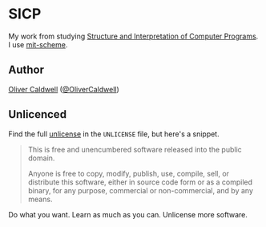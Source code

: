 # SICP

My work from studying [Structure and Interpretation of Computer Programs][sicp]. I use [mit-scheme][].

## Author

[Oliver Caldwell][author-site] ([@OliverCaldwell][author-twitter])

## Unlicenced

Find the full [unlicense][] in the `UNLICENSE` file, but here's a snippet.

>This is free and unencumbered software released into the public domain.
>
>Anyone is free to copy, modify, publish, use, compile, sell, or distribute this software, either in source code form or as a compiled binary, for any purpose, commercial or non-commercial, and by any means.

Do what you want. Learn as much as you can. Unlicense more software.

[unlicense]: http://unlicense.org/
[author-site]: https://oli.me.uk/
[author-twitter]: https://twitter.com/OliverCaldwell
[sicp]: https://mitpress.mit.edu/sicp/
[mit-scheme]: https://www.gnu.org/software/mit-scheme/

